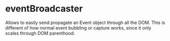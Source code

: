 eventBroadcaster
================

Allows to easily send propagate an Event object through all the DOM. This is different of how normal event bubbling or capture works, since it only scales through DOM parenthood.


